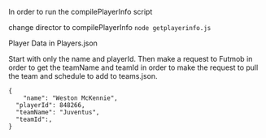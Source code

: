 In order to run the compilePlayerInfo script

change director to compilePlayerInfo
`node getplayerinfo.js`

Player Data in Players.json

Start with only the name and playerId. Then make a request to Futmob in order to get the teamName and teamId in order to make the request to pull the team and schedule to add to teams.json.

```
{
	"name": "Weston McKennie",
  "playerId": 848266,
  "teamName": "Juventus",
  "teamId":, 
}
```